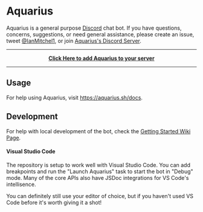 # Aquarius

Aquarius is a general purpose [Discord](https://discordapp.com/) chat bot. If you have questions, concerns, suggestions, or need general assistance, please create an issue, tweet [@IanMitchel1](https://twitter.com/ianmitchel1), or join [Aquarius's Discord Server](http://discord.companyinc.company/).

---

<p align="center">
  <strong><a href="https://aquarius.sh/link">Click Here to add Aquarius to your server</a></strong>
</p>

---

## Usage

For help using Aquarius, visit https://aquarius.sh/docs.

## Development

For help with local development of the bot, check the [Getting Started Wiki Page](/wiki/Getting-Started).

#### Visual Studio Code

The repository is setup to work well with Visual Studio Code. You can add breakpoints and run the "Launch Aquarius" task to start the bot in "Debug" mode. Many of the core APIs also have JSDoc integrations for VS Code's intellisence.

You can definitely still use your editor of choice, but if you haven't used VS Code before it's worth giving it a shot!
